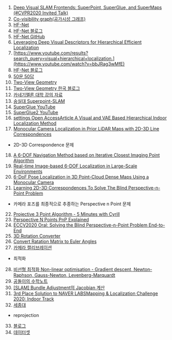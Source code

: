 1. [Deep Visual SLAM Frontends: SuperPoint, SuperGlue, and SuperMaps (#CVPR2020 Invited Talk)](https://www.youtube.com/watch?v=u7Yo5EtOATQ)
2. [Co-visibility graph(공가시성 그래프)](https://elecs.tistory.com/310)
3. [HF-Net](https://arxiv.org/pdf/1812.03506.pdf)
4. [HF-Net 블로그](https://hello-stella.tistory.com/66)
5. [HF-Net GitHub](https://github.com/ethz-asl/hfnet)
6. [Leveraging Deep Visual Descriptors for Hierarchical Efficient Localization](https://www.youtube.com/results?search_query=visual+hierarchical+localization.)
7. [https://www.youtube.com/results?search_query=visual+hierarchical+localization.](https://www.youtube.com/watch?v=bbJRag3wMfE)
8. [HF-Net 블로그](https://hello-stella.tistory.com/66)
9. [50문 50답](https://dxsxgxnxxr.gitbook.io/2-1/dd/50-50)
10. [Two-View Geometry](https://www.3dflow.net/elementsCV/S4.xhtml)
11. [Two-View Geometry 한국 블로그](https://seo10000.tistory.com/94)
12. [카네기멜론 대학 강의 자료](http://www.cs.cmu.edu/~16385/)
13. [숭실대 Superpoint-SLAM](https://www.youtube.com/watch?v=CabpDI5RWo8)
14. [SuperGlue YouTube](https://www.youtube.com/watch?v=zyBsVxTVdiY&list=WL&index=1)
15. [SuperGlue2 YouTube](https://www.youtube.com/watch?v=95Eysm0IeB0)
16. [settings Open AccessArticle A Visual and VAE Based Hierarchical Indoor Localization Method](https://www.mdpi.com/1424-8220/21/10/3406/htm)
17. [Monocular Camera Localization in Prior LiDAR Maps with 2D-3D Line Correspondences](https://deepai.org/publication/monocular-camera-localization-in-prior-lidar-maps-with-2d-3d-line-correspondences)
* 2D-3D Correspondence 문제
18. [A 6-DOF Navigation Method based on Iterative Closest Imaging Point Algorithm](https://www.nature.com/articles/s41598-017-17768-2.pdf?proof=t)
19. [Real-time Image-based 6-DOF Localization in Large-Scale Environments](https://snsinha.github.io/pdfs/LimCVPR2012.pdf)
20. [6-DoF Pose Localization in 3D Point-Cloud Dense Maps Using a Monocular Camera](https://ieeexplore.ieee.org/stamp/stamp.jsp?tp=&arnumber=6739720)
21. [Learning 2D-3D Correspondences To Solve The Blind Perspective-n-Point Problem](https://arxiv.org/pdf/2003.06752.pdf)
* 카메라 포즈를 최종적으로 추종하는 Perspective n Point 문제
22. [Projective 3 Point Algorithm - 5 Minutes with Cyrill](https://www.youtube.com/watch?v=xdlLXEyCoJY)
23. [Perspective N Points PnP Explained](https://www.youtube.com/watch?v=RR8WXL-kMzA)
24. [ECCV2020 Oral: Solving the Blind Perspective-n-Point Problem End-to-End](https://www.youtube.com/watch?v=hkUw6tu9Rzc)
25. [3D Rotation Converter](https://www.andre-gaschler.com/rotationconverter/)
26. [Convert Ratation Matrix to Euler Angles](https://danceswithcode.net/engineeringnotes/rotations_in_3d/rotations_in_3d_part1.html)
27. [카메라 캘리브레이션](https://www.youtube.com/watch?v=XRmdUfkIu08)
* 최적화
28. [비선형 최적화 Non-linear optimisation - Gradient descent, Newton-Raphson, Gauss-Newton, Levenberg-Marquardt](http://www.cv-learn.com/20210314-nonlinear-optimisation/)
29. [공돌이의 수학노트](https://angeloyeo.github.io/2020/08/16/gradient_descent.html)
30. [[SLAM] Bundle Adjustment의 Jacobian 계산](http://jinyongjeong.github.io/2020/03/01/Jacobian_of_BA/)
31. [3rd Place Solution to NAVER LABSMapping & Localization Challenge 2020: Indoor Track](https://www.youtube.com/watch?v=J5143Ct6Tdo)
32. [세종대](https://github.com/sejong-rcv/SejongRCV-Indoor)
* reprojection
33. [블로그](https://leechamin.tistory.com/345)
34. [데이터셋](https://github.com/EduRibeiro00/ArtworkRecognition-feup-vcom/tree/37f381ffb02862ad6a3cdac321e68a793c30aab9)
